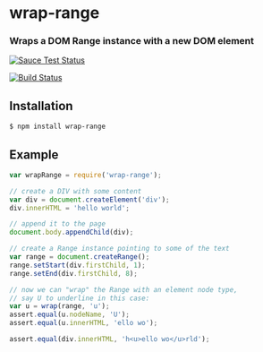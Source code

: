 wrap-range
==========
### Wraps a DOM Range instance with a new DOM element

[![Sauce Test Status](https://saucelabs.com/browser-matrix/wrap-range.svg)](https://saucelabs.com/u/wrap-range)

[![Build Status](https://travis-ci.org/webmodules/wrap-range.svg?branch=master)](https://travis-ci.org/webmodules/wrap-range)


Installation
------------

``` bash
$ npm install wrap-range
```


Example
-------

``` js
var wrapRange = require('wrap-range');

// create a DIV with some content
var div = document.createElement('div');
div.innerHTML = 'hello world';

// append it to the page
document.body.appendChild(div);

// create a Range instance pointing to some of the text
var range = document.createRange();
range.setStart(div.firstChild, 1);
range.setEnd(div.firstChild, 8);

// now we can "wrap" the Range with an element node type,
// say U to underline in this case:
var u = wrap(range, 'u');
assert.equal(u.nodeName, 'U');
assert.equal(u.innerHTML, 'ello wo');

assert.equal(div.innerHTML, 'h<u>ello wo</u>rld');
```
